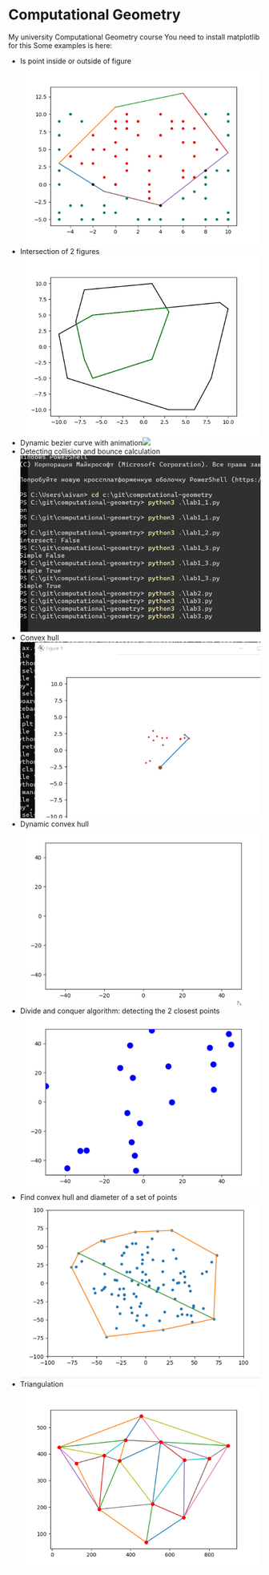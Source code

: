 # Computational Geometry
My university Computational Geometry course
You need to install matplotlib for this
Some examples is here:
* Is point inside or outside of figure<img src="img/inside_outside.png">
* Intersection of 2 figures<img src="img/intersection.png">
* Dynamic bezier curve with animation<img src="img/bezier.gif">
* Detecting collision and bounce calculation<img src="img/collision.gif">
* Convex hull<img src="img/convex_hull.gif">
* Dynamic convex hull<img src="img/dynamic_hull.gif">
* Divide and conquer algorithm: detecting the 2 closest points<img src="img/divide.gif">
* Find convex hull and diameter of a set of points<img src="img/diameter.gif">
* Triangulation<img src="img/triangulation.png">
